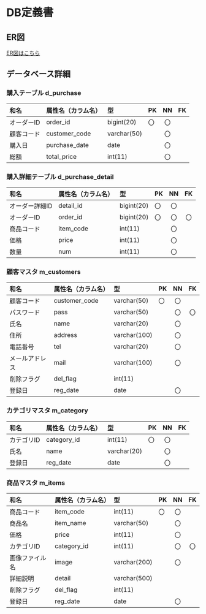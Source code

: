 # DB定義書

## ER図

[ER図はこちら](https://github.com/Aso2101121/2021sys-design/blob/main/sampleER.md "ER図はこちら")

## データベース詳細



### 購入テーブル d_purchase
|和名|属性名（カラム名）|型|PK|NN|FK|
|:---|:---|:---|:---|:---:|:----:|
|オーダーID|order_id|bigint(20)|〇|〇||
|顧客コード|customer_code|varchar(50)||〇||
|購入日|purchase_date|date||〇||
|総額|total_price|int(11)||〇||

### 購入詳細テーブル d_purchase_detail
|和名|属性名（カラム名）|型|PK|NN|FK|
|:---|:---|:---|:---|:---:|:----:|
|オーダー詳細ID|detail_id|bigint(20)|〇|〇||
|オーダーID|order_id|bigint(20)|〇|〇|〇|
|商品コード|item_code|int(11)||〇||
|価格|price|int(11)||〇||
|数量|num|int(11)||〇||


### 顧客マスタ m_customers
|和名|属性名（カラム名）|型|PK|NN|FK|
|:---|:---|:---|:---|:---:|:----:|
|顧客コード|customer_code|varchar(50)|〇|〇||
|パスワード|pass|varchar(50)||〇|〇|
|氏名|name|varchar(20)||〇||
|住所|address|varchar(100)||〇||
|電話番号|tel|varchar(20)||〇||
|メールアドレス|mail|varchar(100)||〇||
|削除フラグ|del_flag|int(11)||||
|登録日|reg_date|date||〇||

### カテゴリマスタ m_category
|和名|属性名（カラム名）|型|PK|NN|FK|
|:---|:---|:---|:---|:---:|:----:|
|カテゴリID|category_id|int(11)|〇|〇||
|氏名|name|varchar(20)||〇||
|登録日|reg_date|date||〇||


### 商品マスタ m_items
|和名|属性名（カラム名）|型|PK|NN|FK|
|:---|:---|:---|:---|:---:|:----:|
|商品コード|item_code|int(11)|〇|〇||
|商品名|item_name|varchar(50)||〇||
|価格|price|int(11)||〇||
|カテゴリID|category_id|int(11)||〇|〇|
|画像ファイル名|image|varchar(200)||〇||
|詳細説明|detail|varchar(500)||||
|削除フラグ|del_flag|int(11)||||
|登録日|reg_date|date||〇||

